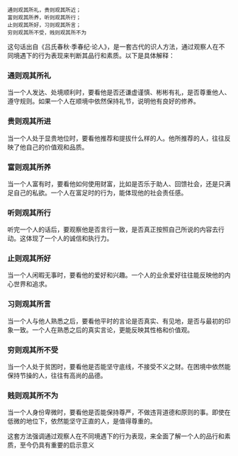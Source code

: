 ```ad-abstract
通则观其所礼，贵则观其所近；
富则观其所养，听则观其所行；
止则观其所好，习则观其所言；
穷则观其所不受，贱则观其所不为
```

这句话出自《吕氏春秋·季春纪·论人》，是一套古代的识人方法，通过观察人在不同境遇下的行为表现来判断其品行和素质。以下是具体解释：
### 通则观其所礼

当一个人发达、处境顺利时，要看他是否还谦虚谨慎、彬彬有礼，是否尊重他人、遵守规则。如果一个人在顺境中依然保持礼节，说明他有良好的修养。
### 贵则观其所进

当一个人处于显贵地位时，要看他推荐和提拔什么样的人。他所推荐的人，往往反映了他自己的价值观和品质。
### 富则观其所养

当一个人富有时，要看他如何使用财富，比如是否乐于助人、回馈社会，还是只满足自己的私欲。一个人在富足时的行为，能体现他的社会责任感。
### 听则观其所行

听完一个人的话后，要观察他是否言行一致，是否真正按照自己所说的内容去行动。这体现了一个人的诚信和执行力。
### 止则观其所好

当一个人闲暇无事时，要看他的爱好和兴趣。一个人的业余爱好往往能反映他的内心世界和追求。
### 习则观其所言

当一个人与他人熟悉之后，要看他平时的言论是否真实、有见地，是否与最初的印象一致。一个人在熟悉之后的真实言论，更能反映其性格和价值观。
### 穷则观其所不受

当一个人处于贫困时，要看他是否能坚守底线，不接受不义之财。在困境中依然能保持节操的人，往往有高尚的品德。
### 贱则观其所不为

当一个人身份卑微时，要看他是否能保持尊严，不做违背道德和原则的事。即使在低微的地位下，依然能坚守正直的人，是值得尊重的。

这套方法强调通过观察人在不同境遇下的行为表现，来全面了解一个人的品行和素质，至今仍具有重要的启示意义